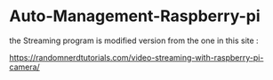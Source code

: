 # Auto-Management-Raspberry-pi
the Streaming program is modified version from the one in this site :

https://randomnerdtutorials.com/video-streaming-with-raspberry-pi-camera/
